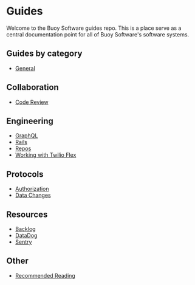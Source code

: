 # Guides

Welcome to the Buoy Software guides repo. This is a place serve as a central
documentation point for all of Buoy Software's software systems.

## Guides by category

* [General](general/README.md)

## Collaboration

* [Code Review](code-review/README.md)

## Engineering

* [GraphQL](graphql/README.md)
* [Rails](rails/README.md)
* [Repos](repos.md)
* [Working with Twilio Flex](twilio/README.md)

## Protocols

* [Authorization](authorization/README.md)
* [Data Changes](data-changes/README.md)

## Resources

* [Backlog](https://trello.com/b/QTdsdkpQ/engineering)
* [DataDog](https://www.datadoghq.com/)
* [Sentry](https://sentry.io/organizations)

## Other
* [Recommended Reading](reading.md)

